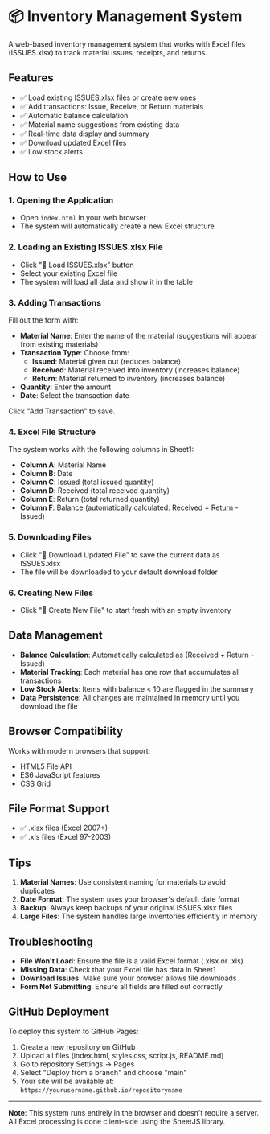 # 📦 Inventory Management System

A web-based inventory management system that works with Excel files (ISSUES.xlsx) to track material issues, receipts, and returns.

## Features

- ✅ Load existing ISSUES.xlsx files or create new ones
- ✅ Add transactions: Issue, Receive, or Return materials
- ✅ Automatic balance calculation
- ✅ Material name suggestions from existing data
- ✅ Real-time data display and summary
- ✅ Download updated Excel files
- ✅ Low stock alerts

## How to Use

### 1. Opening the Application
- Open `index.html` in your web browser
- The system will automatically create a new Excel structure

### 2. Loading an Existing ISSUES.xlsx File
- Click "📁 Load ISSUES.xlsx" button
- Select your existing Excel file
- The system will load all data and show it in the table

### 3. Adding Transactions
Fill out the form with:
- **Material Name**: Enter the name of the material (suggestions will appear from existing materials)
- **Transaction Type**: Choose from:
  - **Issued**: Material given out (reduces balance)
  - **Received**: Material received into inventory (increases balance)
  - **Return**: Material returned to inventory (increases balance)
- **Quantity**: Enter the amount
- **Date**: Select the transaction date

Click "Add Transaction" to save.

### 4. Excel File Structure
The system works with the following columns in Sheet1:
- **Column A**: Material Name
- **Column B**: Date
- **Column C**: Issued (total issued quantity)
- **Column D**: Received (total received quantity)
- **Column E**: Return (total returned quantity)
- **Column F**: Balance (automatically calculated: Received + Return - Issued)

### 5. Downloading Files
- Click "💾 Download Updated File" to save the current data as ISSUES.xlsx
- The file will be downloaded to your default download folder

### 6. Creating New Files
- Click "📄 Create New File" to start fresh with an empty inventory

## Data Management

- **Balance Calculation**: Automatically calculated as (Received + Return - Issued)
- **Material Tracking**: Each material has one row that accumulates all transactions
- **Low Stock Alerts**: Items with balance < 10 are flagged in the summary
- **Data Persistence**: All changes are maintained in memory until you download the file

## Browser Compatibility

Works with modern browsers that support:
- HTML5 File API
- ES6 JavaScript features
- CSS Grid

## File Format Support

- ✅ .xlsx files (Excel 2007+)
- ✅ .xls files (Excel 97-2003)

## Tips

1. **Material Names**: Use consistent naming for materials to avoid duplicates
2. **Date Format**: The system uses your browser's default date format
3. **Backup**: Always keep backups of your original ISSUES.xlsx files
4. **Large Files**: The system handles large inventories efficiently in memory

## Troubleshooting

- **File Won't Load**: Ensure the file is a valid Excel format (.xlsx or .xls)
- **Missing Data**: Check that your Excel file has data in Sheet1
- **Download Issues**: Make sure your browser allows file downloads
- **Form Not Submitting**: Ensure all fields are filled out correctly

## GitHub Deployment

To deploy this system to GitHub Pages:

1. Create a new repository on GitHub
2. Upload all files (index.html, styles.css, script.js, README.md)
3. Go to repository Settings → Pages
4. Select "Deploy from a branch" and choose "main"
5. Your site will be available at: `https://yourusername.github.io/repositoryname`

---

**Note**: This system runs entirely in the browser and doesn't require a server. All Excel processing is done client-side using the SheetJS library.
